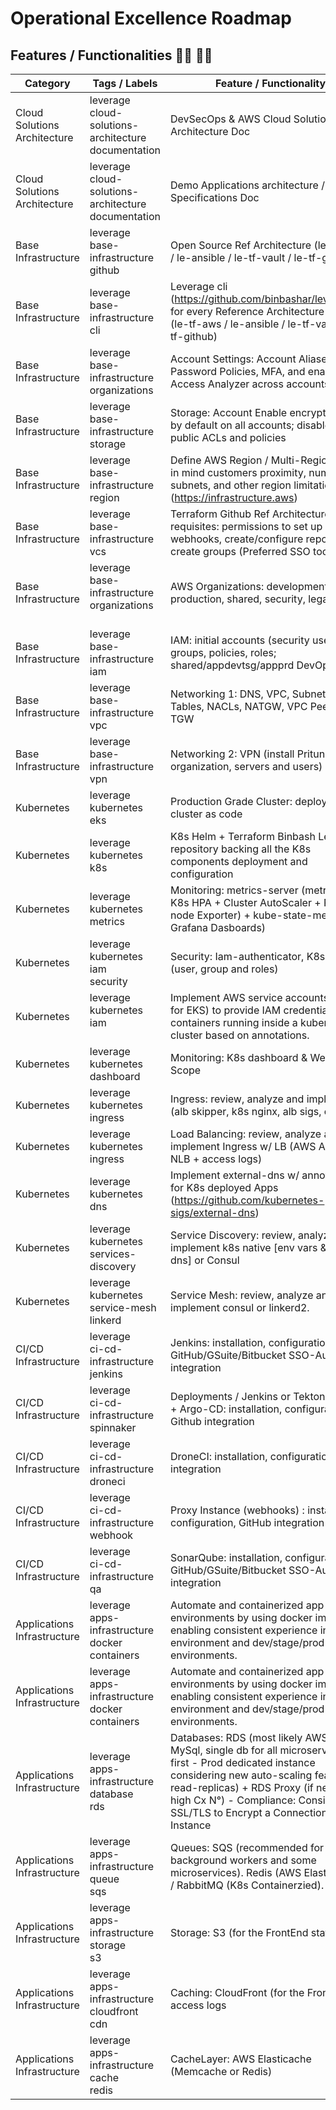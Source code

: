 # Operational Excellence Roadmap
## Features / Functionalities 👨‍💻 💯🥇

| Category                                | Tags / Labels                                             | <div style="width:320px">Feature / Functionality</div>                                                                                                                                                                                                                                                                       | Status  | Doc |
| --------------------------------------- | --------------------------------------------------------- | ---------------------------------------------------------------------------------------------------------------------------------------------------------------------------------------------------------------------------------------------------------------------------------------------------------------------------- | ------- | --- |
| Cloud<br>Solutions<br>Architecture      | leverage<br>cloud-solutions-architecture<br>documentation | <div style="width:320px">DevSecOps & AWS Cloud Solutions Architecture Doc</div>                                                                                                                                                                                                                                              | ✅       | ✅ |
| Cloud<br>Solutions<br>Architecture      | leverage<br>cloud-solutions-architecture<br>documentation | <div style="width:320px">Demo Applications architecture / Services Specifications Doc</div>                                                                                                                                                                                                                                  | 2021 Q1 | ❌ |
| Base<br>Infrastructure                  | leverage<br>base-infrastructure<br>github<br>             | <div style="width:320px">Open Source Ref Architecture (le-tf-aws / le-ansible / le-tf-vault / le-tf-github)</div>                                                                                                                                                                                            | 2021 Q2 | ❌ |
| Base<br>Infrastructure                  | leverage<br>base-infrastructure<br>cli<br>                | <div style="width:320px">Leverage cli (https://github.com/binbashar/leverage) for every Reference Architecture Repo (le-tf-aws / le-ansible / le-tf-vault / le-tf-github)</div>                                                                                                                              | 2021 Q2 | ❌ |
| Base<br>Infrastructure                  | leverage<br>base-infrastructure<br>organizations<br>      | <div style="width:320px">Account Settings: Account Aliases and Password Policies, MFA, and enable IAM Access Analyzer across accounts.</div>                                                                                                                                                                                 | ✅       | ❌ |
| Base<br>Infrastructure                  | leverage<br>base-infrastructure<br>storage<br>            | <div style="width:320px">Storage: Account Enable encrypted EBS by default on all accounts; disable S3 public ACLs and policies</div>                                                                                                                                                                                         | ✅       | ❌ |
| Base<br>Infrastructure                  | leverage<br>base-infrastructure<br>region                 | <div style="width:320px">Define AWS Region / Multi-Region: keep in mind customers proximity, number of subnets, and other region limitations (https://infrastructure.aws)</div>                                                                                                                                              | ✅       | ❌ |
| Base<br>Infrastructure                  | leverage<br>base-infrastructure<br>vcs                    | <div style="width:320px">Terraform Github Ref Architecture / Pre-requisites: permissions to set up webhooks, create/configure repositories, create groups (Preferred SSO tool)</div>                                                                                                                                         | 2021 Q2 | ❌ |
| Base<br>Infrastructure                  | leverage<br>base-infrastructure<br>organizations<br><br>  | <div style="width:320px">AWS Organizations: development/stage, production, shared, security, legacy</div>                                                                                                                                                                                                                    | ✅       | ✅ |
| Base<br>Infrastructure                  | leverage<br>base-infrastructure<br>iam                    | <div style="width:320px">IAM: initial accounts (security users, groups, policies, roles; shared/appdevtsg/appprd DevOps role)</div>                                                                                                                                                                                          | ✅       | ✅ |
| Base<br>Infrastructure                  | leverage<br>base-infrastructure<br>vpc                    | <div style="width:320px">Networking 1: DNS, VPC, Subnets, Route Tables, NACLs, NATGW, VPC Peering or TGW</div>                                                                                                                                                                                                               | ✅       | ❌ |
| Base<br>Infrastructure                  | leverage<br>base-infrastructure<br>vpn                    | <div style="width:320px">Networking 2: VPN (install Pritunl, create organization, servers and users)</div>                                                                                                                                                                                                                   | ✅       | ❌ |
| Kubernetes                              | leverage<br>kubernetes<br>eks                             | <div style="width:320px">Production Grade Cluster: deploy EKS cluster as code</div>                                                                                                                                                                                                                                          | ✅       | ❌ |
| Kubernetes                              | leverage<br>kubernetes<br>k8s                             | <div style="width:320px">K8s Helm + Terraform Binbash Leverage repository backing all the K8s components deployment and configuration</div>                                                                                                                                                                                   | ✅       | ❌ |
| Kubernetes                              | leverage<br>kubernetes<br>metrics                         | <div style="width:320px">Monitoring: metrics-server (metrcis for K8s HPA + Cluster AutoScaler + Prom node Exporter) + kube-state-metrics (for Grafana Dasboards)</div>                                                                                                                                                       | 2021 Q2 | ❌ |
| Kubernetes                              | leverage<br>kubernetes<br>iam<br>security                 | <div style="width:320px">Security: Iam-authenticator, K8s RBAC (user, group and roles)</div>                                                                                                                                                                                                                                 | ✅       | ❌ |
| Kubernetes                              | leverage<br>kubernetes<br>iam<br><br>                     | <div style="width:320px">Implement AWS service accounts (IRSA for EKS) to provide IAM credentials to containers running inside a kubernetes cluster based on annotations.</div>                                                                                                                                              | ✅       | ❌ |
| Kubernetes                              | leverage<br>kubernetes<br>dashboard                       | <div style="width:320px">Monitoring: K8s dashboard & Weave Scope</div>                                                                                                                                                                                                                                                       | ✅       | ❌ |
| Kubernetes                              | leverage<br>kubernetes<br>ingress<br>                     | <div style="width:320px">Ingress: review, analyze and implement (alb skipper, k8s nginx, alb sigs, etc)</div>                                                                                                                                                                                                                | ✅       | ❌ |
| Kubernetes                              | leverage<br>kubernetes<br>ingress<br>                     | <div style="width:320px">Load Balancing: review, analyze and implement Ingress w/ LB (AWS ALB or NLB + access logs)</div>                                                                                                                                                                                                    | ✅       | ❌ |
| Kubernetes                              | leverage<br>kubernetes<br>dns                             | <div style="width:320px">Implement external-dns w/ annotations for K8s deployed Apps (https://github.com/kubernetes-sigs/external-dns)</div>                                                                                                                                                                                 | ✅       | ❌ |
| Kubernetes                              | leverage<br>kubernetes<br>services-discovery              | <div style="width:320px">Service Discovery: review, analyze and implement k8s native \[env vars & core-dns\] or Consul</div>                                                                                                                                                                                                 | 2021 Q3 | ❌ |
| Kubernetes                              | leverage<br>kubernetes<br>service-mesh<br>linkerd         | <div style="width:320px">Service Mesh: review, analyze and implement consul or linkerd2.</div>                                                                                                                                                                                                                               | 2021 Q3 | ❌ |
| CI/CD<br>Infrastructure                 | leverage<br>ci-cd-infrastructure<br>jenkins               | <div style="width:320px">Jenkins: installation, configuration, GitHub/GSuite/Bitbucket SSO-Auth integration</div>                                                                                                                                                                                                            | ✅       | ❌ |
| CI/CD<br>Infrastructure                 | leverage<br>ci-cd-infrastructure<br>spinnaker             | <div style="width:320px">Deployments / Jenkins or Tekton Pipelines + Argo-CD: installation, configuration, Github integration</div>                                                                                                                                                                                          | 2021 Q3 | ❌ |
| CI/CD<br>Infrastructure                 | leverage<br>ci-cd-infrastructure<br>droneci               | <div style="width:320px">DroneCI: installation, configuration, Github integration</div>                                                                                                                                                                                                                                      | 2021 Q4 | ❌ |
| CI/CD<br>Infrastructure                 | leverage<br>ci-cd-infrastructure<br>webhook<br>           | <div style="width:320px">Proxy Instance (webhooks) : installation, configuration, GitHub integration</div>                                                                                                                                                                                                                   | 2021 Q4 | ❌ |
| CI/CD<br>Infrastructure                 | leverage<br>ci-cd-infrastructure<br>qa<br>                | <div style="width:320px">SonarQube: installation, configuration, GitHub/GSuite/Bitbucket SSO-Auth integration</div>                                                                                                                                                                                                          | 2021 Q4 | ❌ |
| Applications<br>Infrastructure          | leverage<br>apps-infrastructure<br>docker<br>containers   | <div style="width:320px">Automate and containerized app environments by using docker images, enabling consistent experience in local environment and dev/stage/prod Cloud environments.</div>                                                                                                                                | ✅       | ❌ |
| Applications<br>Infrastructure          | leverage<br>apps-infrastructure<br>docker<br>containers   | <div style="width:320px">Automate and containerized app environments by using docker images, enabling consistent experience in local environment and dev/stage/prod Cloud environments.</div>                                                                                                                                | ✅       | ❌ |
| Applications<br>Infrastructure          | leverage<br>apps-infrastructure<br>database<br>rds        | <div style="width:320px">Databases: RDS (most likely AWS Aurora MySql, single db for all microservices at first - Prod dedicated instance considering new auto-scaling feature and read-replicas) + RDS Proxy (if needed for high Cx N°) - Compliance: Consider using SSL/TLS to Encrypt a Connection to a DB Instance</div> | ✅       | ❌ |
| Applications<br>Infrastructure          | leverage<br>apps-infrastructure<br>queue<br>sqs<br>       | <div style="width:320px">Queues: SQS (recommended for background workers and some microservices). Redis (AWS ElasticCache) / RabbitMQ (K8s Containerzied).</div>                                                                                                                                                             | ✅       | ❌ |
| Applications<br>Infrastructure          | leverage<br>apps-infrastructure<br>storage<br>s3          | <div style="width:320px">Storage: S3 (for the FrontEnd statics)</div>                                                                                                                                                                                                                                                        | ✅       | ❌ |
| Applications<br>Infrastructure          | leverage<br>apps-infrastructure<br>cloudfront<br>cdn      | <div style="width:320px">Caching: CloudFront (for the FrontEnd) w/ access logs</div>                                                                                                                                                                                                                                         | ✅       | ❌ |
| Applications<br>Infrastructure          | leverage<br>apps-infrastructure<br>cache<br>redis         | <div style="width:320px">CacheLayer: AWS Elasticache (Memcache or Redis)</div>                                                                                                                                                                                                                                               | ✅       | ❌ |